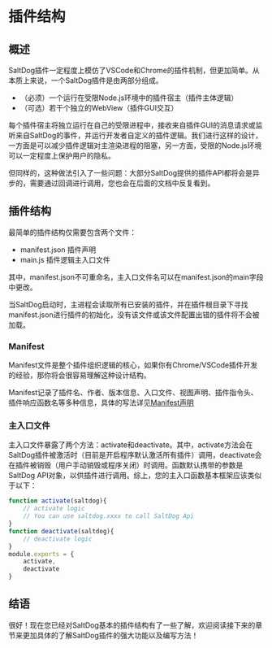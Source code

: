 # 插件结构

## 概述
SaltDog插件一定程度上模仿了VSCode和Chrome的插件机制，但更加简单。从本质上来说，一个SaltDog插件是由两部分组成。

- （必须）一个运行在受限Node.js环境中的插件宿主（插件主体逻辑）
- （可选）若干个独立的WebView（插件GUI交互）

每个插件宿主将独立运行在自己的受限进程中，接收来自插件GUI的消息请求或监听来自SaltDog的事件，并运行开发者自定义的插件逻辑。我们进行这样的设计，一方面是可以减少插件逻辑对主渲染进程的阻塞，另一方面，受限的Node.js环境可以一定程度上保护用户的隐私。

但同样的，这种做法引入了一些问题：大部分SaltDog提供的插件API都将会是异步的，需要通过回调进行调用，您也会在后面的文档中反复看到。

## 插件结构
最简单的插件结构仅需要包含两个文件：

- manifest.json 插件声明
- main.js 插件逻辑主入口文件

其中，manifest.json不可重命名，主入口文件名可以在manifest.json的main字段中更改。

当SaltDog启动时，主进程会读取所有已安装的插件，并在插件根目录下寻找manifest.json进行插件的初始化，没有该文件或该文件配置出错的插件将不会被加载。

### Manifest
Manifest文件是整个插件组织逻辑的核心，如果你有Chrome/VSCode插件开发的经验，那你将会很容易理解这种设计结构。

Manifest记录了插件名、作者、版本信息、入口文件、视图声明、插件指令头、插件响应函数名等多种信息，具体的写法详见[Manifest声明](zh-cn/plugin/manifest.md)

### 主入口文件
主入口文件暴露了两个方法：activate和deactivate。其中，activate方法会在SaltDog插件被激活时（目前是开启程序默认激活所有插件）调用，deactivate会在插件被销毁（用户手动销毁或程序关闭）时调用。函数默认携带的参数是SaltDog API对象，以供插件进行调用。综上，您的主入口函数基本框架应该类似于以下：

```javascript
function activate(saltdog){
    // activate logic
    // You can use saltdog.xxxx to call SaltDog Api
}
function deactivate(saltdog){
    // deactivate logic
}
module.exports = {
    activate,
    deactivate
}
```
## 结语
很好！现在您已经对SaltDog基本的插件结构有了一些了解，欢迎阅读接下来的章节来更加具体的了解SaltDog插件的强大功能以及编写方法！
